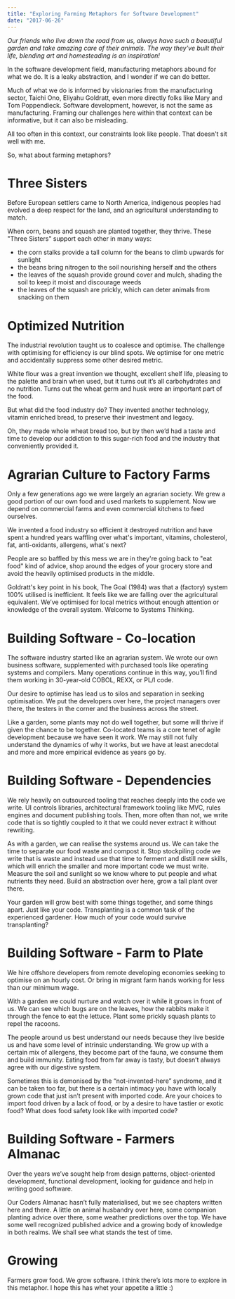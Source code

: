 ```yaml
---
title: "Exploring Farming Metaphors for Software Development"
date: "2017-06-26"
---
```


_Our friends who live down the road from us, always have such a beautiful garden and take amazing care of their animals. The way they've built their life, blending art and homesteading is an inspiration!_

In the software development field, manufacturing metaphors abound for what we do. It is a leaky abstraction, and I wonder if we can do better.

Much of what we do is informed by visionaries from the manufacturing sector, Taichi Ono, Eliyahu Goldratt, even more directly folks like Mary and Tom Poppendieck. Software development, however, is not the same as manufacturing. Framing our challenges here within that context can be informative, but it can also be misleading.

All too often in this context, our constraints look like people. That doesn't sit well with me.

So, what about farming metaphors?

# Three Sisters

Before European settlers came to North America, indigenous peoples had evolved a deep respect for the land, and an agricultural understanding to match.

When corn, beans and squash are planted together, they thrive. These "Three Sisters" support each other in many ways:

- the corn stalks provide a tall column for the beans to climb upwards for sunlight
- the beans bring nitrogen to the soil nourishing herself and the others
- the leaves of the squash provide ground cover and mulch, shading the soil to keep it moist and discourage weeds
- the leaves of the squash are prickly, which can deter animals from snacking on them

# Optimized Nutrition

The industrial revolution taught us to coalesce and optimise. The challenge with optimising for efficiency is our blind spots. We optimise for one metric and accidentally suppress some other desired metric.

White flour was a great invention we thought, excellent shelf life, pleasing to the palette and brain when used, but it turns out it’s all carbohydrates and no nutrition. Turns out the wheat germ and husk were an important part of the food.

But what did the food industry do? They invented another technology, vitamin enriched bread, to preserve their investment and legacy.

Oh, they made whole wheat bread too, but by then we’d had a taste and time to develop our addiction to this sugar-rich food and the industry that conveniently provided it.

# Agrarian Culture to Factory Farms

Only a few generations ago we were largely an agrarian society. We grew a good portion of our own food and used markets to supplement. Now we depend on commercial farms and even commercial kitchens to feed ourselves.

We invented a food industry so efficient it destroyed nutrition and have spent a hundred years waffling over what's important, vitamins, cholesterol, fat, anti-oxidants, allergens, what's next?

People are so baffled by this mess we are in they're going back to "eat food" kind of advice, shop around the edges of your grocery store and avoid the heavily optimised products in the middle.

Goldratt's key point in his book, The Goal (1984) was that a (factory) system 100% utilised is inefficient. It feels like we are falling over the agricultural equivalent. We’ve optimised for local metrics without enough attention or knowledge of the overall system. Welcome to Systems Thinking.

# Building Software - Co-location

The software industry started like an agrarian system. We wrote our own business software, supplemented with purchased tools like operating systems and compilers. Many operations continue in this way, you’ll find them working in 30-year-old COBOL, REXX, or PL/I code.

Our desire to optimise has lead us to silos and separation in seeking optimisation. We put the developers over here, the project managers over there, the testers in the corner and the business across the street.

Like a garden, some plants may not do well together, but some will thrive if given the chance to be together. Co-located teams is a core tenet of agile development because we have seen it work. We may still not fully understand the dynamics of why it works, but we have at least anecdotal and more and more empirical evidence as years go by.

# Building Software - Dependencies

We rely heavily on outsourced tooling that reaches deeply into the code we write. UI controls libraries, architectural framework tooling like MVC, rules engines and document publishing tools. Then, more often than not, we write code that is so tightly coupled to it that we could never extract it without rewriting.

As with a garden, we can realise the systems around us. We can take the time to separate our food waste and compost it. Stop stockpiling code we write that is waste and instead use that time to ferment and distill new skills, which will enrich the smaller and more important code we must write. Measure the soil and sunlight so we know where to put people and what nutrients they need. Build an abstraction over here, grow a tall plant over there.

Your garden will grow best with some things together, and some things apart. Just like your code. Transplanting is a common task of the experienced gardener. How much of your code would survive transplanting?

# Building Software - Farm to Plate

We hire offshore developers from remote developing economies seeking to optimise on an hourly cost. Or bring in migrant farm hands working for less than our minimum wage.

With a garden we could nurture and watch over it while it grows in front of us. We can see which bugs are on the leaves, how the rabbits make it through the fence to eat the lettuce. Plant some prickly squash plants to repel the racoons.

The people around us best understand our needs because they live beside us and have some level of intrinsic understanding. We grow up with a certain mix of allergens, they become part of the fauna, we consume them and build immunity. Eating food from far away is tasty, but doesn’t always agree with our digestive system.

Sometimes this is demonised by the “not-invented-here” syndrome, and it can be taken too far, but there is a certain intimacy you have with locally grown code that just isn’t present with imported code. Are your choices to import food driven by a lack of food, or by a desire to have tastier or exotic food? What does food safety look like with imported code?

# Building Software - Farmers Almanac

Over the years we’ve sought help from design patterns, object-oriented development, functional development, looking for guidance and help in writing good software.

Our Coders Almanac hasn’t fully materialised, but we see chapters written here and there. A little on animal husbandry over here, some companion planting advice over there, some weather predictions over the top. We have some well recognized published advice and a growing body of knowledge in both realms. We shall see what stands the test of time.

# Growing

Farmers grow food. We grow software. I think there’s lots more to explore in this metaphor. I hope this has whet your appetite a little :)

